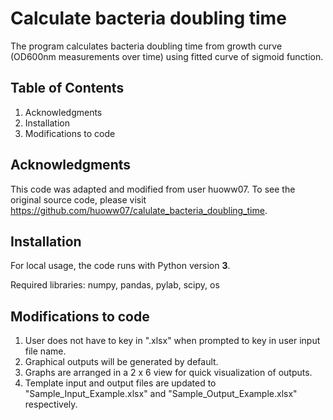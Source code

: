 # Calculate bacteria doubling time
The program calculates bacteria doubling time from growth curve (OD600nm measurements over time) using fitted curve of sigmoid function. 

## Table of Contents
  1. Acknowledgments
  2. Installation
  2. Modifications to code


## Acknowledgments
This code was adapted and modified from user huoww07. To see the original source code, please visit https://github.com/huoww07/calulate_bacteria_doubling_time.


## Installation
For local usage, the code runs with Python version **3**.

Required libraries:
numpy, pandas, pylab, scipy, os


## Modifications to code
1. User does not have to key in ".xlsx" when prompted to key in user input file name.
2. Graphical outputs will be generated by default. 
3. Graphs are arranged in a 2 x 6 view for quick visualization of outputs.
4. Template input and output files are updated to "Sample_Input_Example.xlsx" and "Sample_Output_Example.xlsx" respectively.
